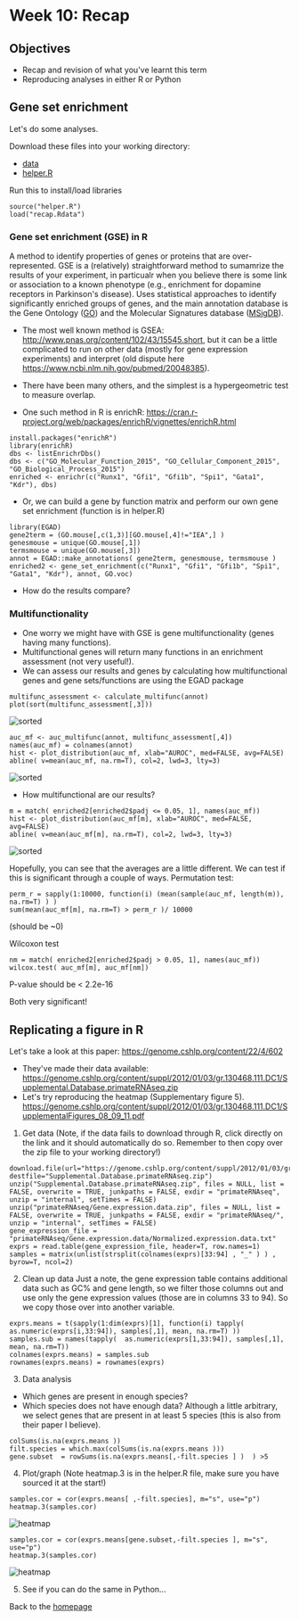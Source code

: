 # Week 10: Recap
## Objectives 
- Recap and revision of what you've learnt this term
- Reproducing analyses in either R or Python

## Gene set enrichment 
Let's do some analyses. 

Download these files into your working directory: 
- [data](../data/recap.Rdata) 
- [helper.R](../data/helper.R)

Run this to install/load libraries
```
source("helper.R") 
load("recap.Rdata")
```

### Gene set enrichment (GSE) in R 
A method to identify properties of genes or proteins that are over-represented. GSE is a (relatively) straightforward method to sumamrize the results of your experiment, in particualr when you believe there is some link or association to a known phenotype (e.g., enrichment for dopamine receptors in Parkinson's disease). Uses statistical approaches to identify significantly enriched groups of genes, and the main annotation database is the Gene Ontology ([GO](http://www.geneontology.org/)) and the Molecular Signatures database ([MSigDB](http://software.broadinstitute.org/gsea/msigdb/index.jsp)). 
- The most well known method is GSEA: http://www.pnas.org/content/102/43/15545.short, but it can be a little complicated to run on other data (mostly for gene expression experiments) and interpret (old dispute here https://www.ncbi.nlm.nih.gov/pubmed/20048385). 
- There have been many others, and the simplest is a hypergeometric test to measure overlap. 

- One such method in R is enrichR: 
https://cran.r-project.org/web/packages/enrichR/vignettes/enrichR.html 

```
install.packages("enrichR")
library(enrichR)
dbs <- listEnrichrDbs()
dbs <- c("GO_Molecular_Function_2015", "GO_Cellular_Component_2015", "GO_Biological_Process_2015")
enriched <- enrichr(c("Runx1", "Gfi1", "Gfi1b", "Spi1", "Gata1", "Kdr"), dbs)
```
- Or, we can build a gene by function matrix and perform our own gene set enrichment (function is in helper.R) 
```
library(EGAD)
gene2term = (GO.mouse[,c(1,3)][GO.mouse[,4]!="IEA",] )
genesmouse = unique(GO.mouse[,1])
termsmouse = unique(GO.mouse[,3])  
annot = EGAD::make_annotations( gene2term, genesmouse, termsmouse )    
enriched2 <- gene_set_enrichment(c("Runx1", "Gfi1", "Gfi1b", "Spi1", "Gata1", "Kdr"), annot, GO.voc)
```
- How do the results compare?

### Multifunctionality 
- One worry we might have with GSE is gene multifunctionality (genes having many functions).  
- Multifunctional genes will return many functions in an enrichment assessment (not very useful!).   
- We can assess our results and genes by calculating how multifunctional genes and gene sets/functions are using the EGAD package 
```
multifunc_assessment <- calculate_multifunc(annot)
plot(sort(multifunc_assessment[,3]))
```

![sorted](../imgs/mf_sorted.png)


```
auc_mf <- auc_multifunc(annot, multifunc_assessment[,4])
names(auc_mf) = colnames(annot)
hist <- plot_distribution(auc_mf, xlab="AUROC", med=FALSE, avg=FALSE)
abline( v=mean(auc_mf, na.rm=T), col=2, lwd=3, lty=3)
```

![sorted](../imgs/auc_mf.png)


- How multifunctional are our results? 
```
m = match( enriched2[enriched2$padj <= 0.05, 1], names(auc_mf))
hist <- plot_distribution(auc_mf[m], xlab="AUROC", med=FALSE, avg=FALSE)
abline( v=mean(auc_mf[m], na.rm=T), col=2, lwd=3, lty=3)
```

![sorted](../imgs/auc_mf2.png)


Hopefully, you can see that the averages are a little different. We can test if this is significant through a couple of ways. 
Permutation test: 
```
perm_r = sapply(1:10000, function(i) (mean(sample(auc_mf, length(m)), na.rm=T) ) )
sum(mean(auc_mf[m], na.rm=T) > perm_r )/ 10000
```
(should be ~0)


Wilcoxon test 
```
nm = match( enriched2[enriched2$padj > 0.05, 1], names(auc_mf))
wilcox.test( auc_mf[m], auc_mf[nm]) 
```
P-value should be < 2.2e-16

Both very significant! 


## Replicating a figure in R
Let's take a look at this paper:  https://genome.cshlp.org/content/22/4/602
- They've made their data available: https://genome.cshlp.org/content/suppl/2012/01/03/gr.130468.111.DC1/Supplemental.Database.primateRNAseq.zip    
- Let's try reproducing the heatmap (Supplementary figure 5).  https://genome.cshlp.org/content/suppl/2012/01/03/gr.130468.111.DC1/SupplementalFigures_08_09_11.pdf 

1. Get data 
(Note, if the data fails to download through R, click directly on the link and it should automatically do so. Remember to then copy over the zip file to your working directory!) 
```
download.file(url="https://genome.cshlp.org/content/suppl/2012/01/03/gr.130468.111.DC1/Supplemental.Database.primateRNAseq.zip", destfile="Supplemental.Database.primateRNAseq.zip")
unzip("Supplemental.Database.primateRNAseq.zip", files = NULL, list = FALSE, overwrite = TRUE, junkpaths = FALSE, exdir = "primateRNAseq", unzip = "internal", setTimes = FALSE)
unzip("primateRNAseq/Gene.expression.data.zip", files = NULL, list = FALSE, overwrite = TRUE, junkpaths = FALSE, exdir = "primateRNAseq/", unzip = "internal", setTimes = FALSE)
gene_expression_file = "primateRNAseq/Gene.expression.data/Normalized.expression.data.txt" 
exprs = read.table(gene_expression_file, header=T, row.names=1) 
samples = matrix(unlist(strsplit(colnames(exprs)[33:94] , "_" ) ) , byrow=T, ncol=2)
```


2. Clean up data
Just a note, the gene expression table contains additional data such as GC% and gene length, so we filter those columns out and use only the gene expression values (those are in columns 33 to 94). So we copy those over into another variable.
```
exprs.means = t(sapply(1:dim(exprs)[1], function(i) tapply(  as.numeric(exprs[i,33:94]), samples[,1], mean, na.rm=T) ))
samples.sub = names(tapply(  as.numeric(exprs[1,33:94]), samples[,1], mean, na.rm=T)) 
colnames(exprs.means) = samples.sub
rownames(exprs.means) = rownames(exprs)
```

3. Data analysis 
- Which genes are present in enough species? 
- Which species does not have enough data?
Although a little arbitrary, we select genes that are present in at least 5 species (this is also from their paper I believe).   
```
colSums(is.na(exprs.means ))
filt.species = which.max(colSums(is.na(exprs.means )))
gene.subset  = rowSums(is.na(exprs.means[,-filt.species ] )  ) >5  
```


4. Plot/graph 
(Note heatmap.3 is in the helper.R file, make sure you have sourced it at the start!)
```
samples.cor = cor(exprs.means[ ,-filt.species], m="s", use="p")
heatmap.3(samples.cor)
``` 

![heatmap](../imgs/samples_cor_allgenes.png)


```
samples.cor = cor(exprs.means[gene.subset,-filt.species ], m="s", use="p")
heatmap.3(samples.cor)
```

![heatmap](../imgs/samples_cor.png)


5. See if you can do the same in Python... 


Back to the [homepage](../README.md)
